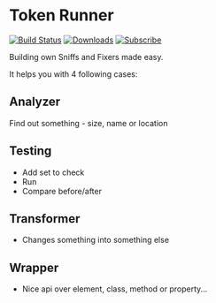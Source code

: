 # Token Runner

[![Build Status](https://img.shields.io/travis/Symplify/TokenRunner/master.svg?style=flat-square)](https://travis-ci.org/Symplify/TokenRunner)
[![Downloads](https://img.shields.io/packagist/dt/symplify/token-runner.svg?style=flat-square)](https://packagist.org/packages/symplify/token-runner/stats)
[![Subscribe](https://img.shields.io/badge/subscribe-to--releases-green.svg?style=flat-square)](https://libraries.io/packagist/symplify%2Ftoken-runner)

Building own Sniffs and Fixers made easy.

It helps you with 4 following cases:

## Analyzer

Find out something - size, name or location

## Testing

- Add set to check
- Run
- Compare before/after

## Transformer

- Changes something into something else

## Wrapper

- Nice api over element, class, method or property...
